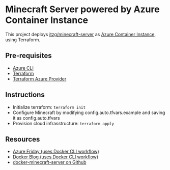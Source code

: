 # Minecraft Server powered by Azure Container Instance
This project deploys [itzg/minecraft-server](https://hub.docker.com/r/itzg/minecraft-server) as [Azure Container Instance](https://azure.microsoft.com/en-us/services/container-instances/), using Terraform.

## Pre-requisites
- [Azure CLI](http://aka.ms/azure-cli)
- [Terraform](https://www.terraform.io/)
- [Terraform Azure Provider](https://www.terraform.io/docs/providers/azurerm/index.html)


## Instructions
- Initialize terraform: `terraform init`
- Configure Minecraft by modifying config.auto.tfvars.example and saving it as config.auto.tfvars
- Provision cloud infrasstructure: `terraform apply`

## Resources
- [Azure Friday (uses Docker CLI workflow)](https://www.youtube.com/watch?v=2D8FTi-Zvt0)
- [Docker Blog (uses Docker CLI workflow)](https://www.docker.com/blog/deploying-a-minecraft-docker-server-to-the-cloud/)
- [docker-minecraft-server on Github](https://github.com/itzg/docker-minecraft-server)